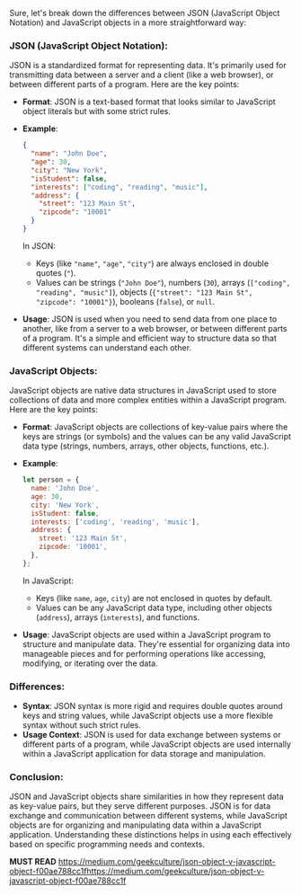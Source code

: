 Sure, let's break down the differences between JSON (JavaScript Object Notation) and JavaScript objects in a more straightforward way:

### JSON (JavaScript Object Notation):

JSON is a standardized format for representing data. It's primarily used for transmitting data between a server and a client (like a web browser), or between different parts of a program. Here are the key points:

- **Format**: JSON is a text-based format that looks similar to JavaScript object literals but with some strict rules.
- **Example**:

  ```json
  {
    "name": "John Doe",
    "age": 30,
    "city": "New York",
    "isStudent": false,
    "interests": ["coding", "reading", "music"],
    "address": {
      "street": "123 Main St",
      "zipcode": "10001"
    }
  }
  ```

  In JSON:

  - Keys (like `"name"`, `"age"`, `"city"`) are always enclosed in double quotes (`"`).
  - Values can be strings (`"John Doe"`), numbers (`30`), arrays (`["coding", "reading", "music"]`), objects (`{"street": "123 Main St", "zipcode": "10001"}`), booleans (`false`), or `null`.

- **Usage**: JSON is used when you need to send data from one place to another, like from a server to a web browser, or between different parts of a program. It's a simple and efficient way to structure data so that different systems can understand each other.

### JavaScript Objects:

JavaScript objects are native data structures in JavaScript used to store collections of data and more complex entities within a JavaScript program. Here are the key points:

- **Format**: JavaScript objects are collections of key-value pairs where the keys are strings (or symbols) and the values can be any valid JavaScript data type (strings, numbers, arrays, other objects, functions, etc.).
- **Example**:

  ```javascript
  let person = {
    name: 'John Doe',
    age: 30,
    city: 'New York',
    isStudent: false,
    interests: ['coding', 'reading', 'music'],
    address: {
      street: '123 Main St',
      zipcode: '10001',
    },
  };
  ```

  In JavaScript:

  - Keys (like `name`, `age`, `city`) are not enclosed in quotes by default.
  - Values can be any JavaScript data type, including other objects (`address`), arrays (`interests`), and functions.

- **Usage**: JavaScript objects are used within a JavaScript program to structure and manipulate data. They're essential for organizing data into manageable pieces and for performing operations like accessing, modifying, or iterating over the data.

### Differences:

- **Syntax**: JSON syntax is more rigid and requires double quotes around keys and string values, while JavaScript objects use a more flexible syntax without such strict rules.
- **Usage Context**: JSON is used for data exchange between systems or different parts of a program, while JavaScript objects are used internally within a JavaScript application for data storage and manipulation.

### Conclusion:

JSON and JavaScript objects share similarities in how they represent data as key-value pairs, but they serve different purposes. JSON is for data exchange and communication between different systems, while JavaScript objects are for organizing and manipulating data within a JavaScript application. Understanding these distinctions helps in using each effectively based on specific programming needs and contexts.

**MUST READ**
https://medium.com/geekculture/json-object-v-javascript-object-f00ae788cc1fhttps://medium.com/geekculture/json-object-v-javascript-object-f00ae788cc1f
